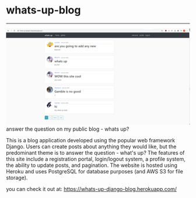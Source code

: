 # whats-up-blog
---
![Picture](demo/1.PNG)
answer the question on my public blog - whats up?

This is a blog application developed using the popular web framework Django. Users can create posts about anything they would like, but the predominant theme is to answer the question - what's up? The features of this site include a registration portal, login/logout system, a profile system, the ability to update posts, and pagination. The website is hosted using Heroku and uses PostgreSQL for database purposes (and AWS S3 for file storage).

you can check it out at: https://whats-up-django-blog.herokuapp.com/
